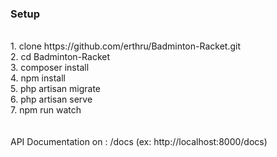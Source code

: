 <h3>Setup</h3>
<br>
1. clone https://github.com/erthru/Badminton-Racket.git <br>
2. cd Badminton-Racket <br>
3. composer install <br>
4. npm install <br>
5. php artisan migrate <br>
6. php artisan serve <br>
7. npm run watch <br>
<br><br>
API Documentation on : /docs (ex: http://localhost:8000/docs)
